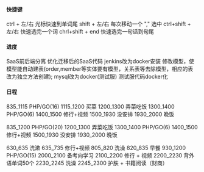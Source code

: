 #### 快捷键

ctrl + 左/右 光标快速到单词尾
shift + 左/右 每次移动一个 "," 选中
ctrl+shift +  左/右 快速选完一个词
chrl+shift + end 快速选完一句话到句尾

#### 进度
SaaS前后端分离
优化迁移后的SaaS代码
jenkins改为docker安装
修改模型，使模型能自动建表(order,member等实体要有模型，关系表等去除模型，相应的表改为独立方法创建);
mysql改为docker(测试服)
测试服代码docker化

#### 日程
835_1115 PHP/GO(16)
1115_1200 买菜
1200_1300 弄菜吃饭
1300_1400 PHP/GO(6)
1400_1500 修行+视频
1500_1930 没安排
1930_2000 晚饭

835_1200 PHP/GO(20)
1200_1300 弄菜吃饭
1300_1400 PHP/GO(6)
1400_1500 修行+视频
1500_1930 没安排
1930_2000 晚饭

630_635 洗漱
635_735 修行+视频
805_820 洗澡
820_835 早餐
930_1200 PHP/GO(15)
2000_2100 备考向学习
2100_2200 修行 + 视频
2200_2230 背外语单词50个
2230_2245 洗澡
2245_2300 护肤 + 书籍阅读（财商）